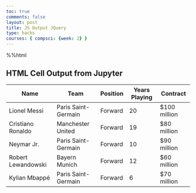 ```yaml
---
toc: true 
comments: false 
layout: post 
title: JS Output JQuery
type: hacks
courses: { compsci: {week: 2} }
---
```

%%html

<h2>HTML Cell Output from Jupyter</h2>

<!-- Body contains the contents of the Document -->
<!DOCTYPE html>
<html>
<head>
    <title>Football Players</title>
</head>
<body>
    <table class="table">
        <thead>
            <tr>
                <th>Name</th>
                <th>Team</th>
                <th>Position</th>
                <th>Years Playing</th>
                <th>Contract</th>
            </tr>
        </thead>
        <tbody>
            <tr>
                <td>Lionel Messi</td>
                <td>Paris Saint-Germain</td>
                <td>Forward</td>
                <td>20</td>
                <td>$100 million</td>
            </tr>
            <tr>
                <td>Cristiano Ronaldo</td>
                <td>Manchester United</td>
                <td>Forward</td>
                <td>19</td>
                <td>$80 million</td>
            </tr>
            <tr>
                <td>Neymar Jr.</td>
                <td>Paris Saint-Germain</td>
                <td>Forward</td>
                <td>10</td>
                <td>$90 million</td>
            </tr>
            <tr>
                <td>Robert Lewandowski</td>
                <td>Bayern Munich</td>
                <td>Forward</td>
                <td>12</td>
                <td>$60 million</td>
            </tr>
            <tr>
                <td>Kylian Mbappé</td>
                <td>Paris Saint-Germain</td>
                <td>Forward</td>
                <td>6</td>
                <td>$70 million</td>
            </tr>
        </tbody>
    </table>
</body>
</html>
